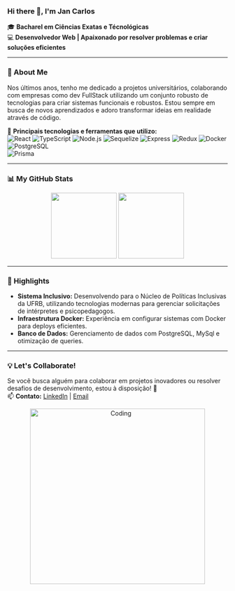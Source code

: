 ### Hi there 👋, I'm Jan Carlos  

🎓 **Bacharel em Ciências Exatas e Técnológicas**  
💻 **Desenvolvedor Web | Apaixonado por resolver problemas e criar soluções eficientes**  

---

### 🚀 About Me  
Nos últimos anos, tenho me dedicado a projetos universitários, colaborando com empresas como dev FullStack utilizando um conjunto robusto de tecnologias para criar sistemas funcionais e robustos. Estou sempre em busca de novos aprendizados e adoro transformar ideias em realidade através de código.  

🌟 **Principais tecnologias e ferramentas que utilizo:**  
![React](https://img.shields.io/badge/-React-61DAFB?logo=react&logoColor=white&style=flat) 
![TypeScript](https://img.shields.io/badge/-TypeScript-007ACC?logo=typescript&logoColor=white&style=flat) 
![Node.js](https://img.shields.io/badge/-Node.js-339933?logo=node.js&logoColor=white&style=flat) 
![Sequelize](https://img.shields.io/badge/-Sequelize-52B0E7?logo=sequelize&logoColor=white&style=flat) 
![Express](https://img.shields.io/badge/-Express-000000?logo=express&logoColor=white&style=flat) 
![Redux](https://img.shields.io/badge/-Redux-764ABC?logo=redux&logoColor=white&style=flat) 
![Docker](https://img.shields.io/badge/-Docker-2496ED?logo=docker&logoColor=white&style=flat)  
![PostgreSQL](https://img.shields.io/badge/-PostgreSQL-4169E1?logo=postgresql&logoColor=white&style=flat)  
![Prisma](https://img.shields.io/badge/-Prisma-2D3748?logo=prisma&logoColor=white&style=flat)  

---

### 📊 My GitHub Stats  

<div align="center">
  <img height="150em" src="https://github-readme-streak-stats.herokuapp.com/?user=jan-carlos-g&hide_border=true&theme=radical" />
  <img height="150em" src="https://github-readme-stats.vercel.app/api/top-langs/?username=jan-carlos-g&layout=compact&hide_border=true&theme=radical&langs_count=8" />
</div>

---

### 🌟 Highlights  
- **Sistema Inclusivo:** Desenvolvendo para o Núcleo de Políticas Inclusivas da UFRB, utilizando tecnologias modernas para gerenciar solicitações de intérpretes e psicopedagogos.  
- **Infraestrutura Docker:** Experiência em configurar sistemas com Docker para deploys eficientes.  
- **Banco de Dados:** Gerenciamento de dados com PostgreSQL, MySql e otimização de queries.  

---

### 💡 Let's Collaborate!  
Se você busca alguém para colaborar em projetos inovadores ou resolver desafios de desenvolvimento, estou à disposição! 🚀  
📫 **Contato:** [LinkedIn](https://www.linkedin.com/in/JanCarlos) | [Email](mailto:jancarlos@aluno.ufrb.edu.br)  

<div align="center">
  <img src="https://user-images.githubusercontent.com/62487016/149223208-b6c3e60a-bf8d-46b6-93f6-147fa5b29f9b.gif" alt="Coding" width="400px" />
</div>
